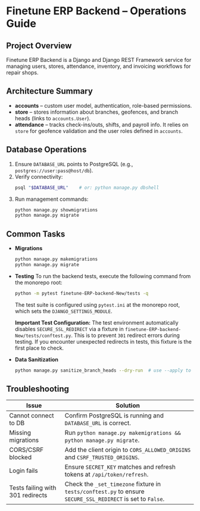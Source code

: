 # Finetune ERP Backend – Operations Guide

## Project Overview
Finetune ERP Backend is a Django and Django REST Framework service for managing users, stores, attendance, inventory, and invoicing workflows for repair shops.

## Architecture Summary
- **accounts** – custom user model, authentication, role-based permissions.
- **store** – stores information about branches, geofences, and branch heads (links to `accounts.User`).
- **attendance** – tracks check-ins/outs, shifts, and payroll info. It relies on `store` for geofence validation and the user roles defined in `accounts`.

## Database Operations
1. Ensure `DATABASE_URL` points to PostgreSQL (e.g., `postgres://user:pass@host/db`).
2. Verify connectivity:
   ```bash
   psql "$DATABASE_URL"    # or: python manage.py dbshell
   ```
3. Run management commands:
   ```bash
   python manage.py showmigrations
   python manage.py migrate
   ```

## Common Tasks
- **Migrations**
  ```bash
  python manage.py makemigrations
  python manage.py migrate
  ```
- **Testing**
  To run the backend tests, execute the following command from the monorepo root:
  ```bash
  python -m pytest finetune-ERP-backend-New/tests -q
  ```
  The test suite is configured using `pytest.ini` at the monorepo root, which sets the `DJANGO_SETTINGS_MODULE`.

  **Important Test Configuration:**
  The test environment automatically disables `SECURE_SSL_REDIRECT` via a fixture in `finetune-ERP-backend-New/tests/conftest.py`. This is to prevent `301` redirect errors during testing. If you encounter unexpected redirects in tests, this fixture is the first place to check.

- **Data Sanitization**
  ```bash
  python manage.py sanitize_branch_heads --dry-run  # use --apply to commit
  ```

## Troubleshooting
| Issue | Solution |
|------|----------|
| Cannot connect to DB | Confirm PostgreSQL is running and `DATABASE_URL` is correct. |
| Missing migrations | Run `python manage.py makemigrations && python manage.py migrate`. |
| CORS/CSRF blocked | Add the client origin to `CORS_ALLOWED_ORIGINS` and `CSRF_TRUSTED_ORIGINS`. |
| Login fails | Ensure `SECRET_KEY` matches and refresh tokens at `/api/token/refresh`. |
| Tests failing with 301 redirects | Check the `_set_timezone` fixture in `tests/conftest.py` to ensure `SECURE_SSL_REDIRECT` is set to `False`. |